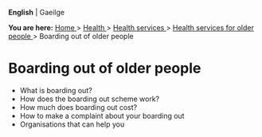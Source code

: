 **English** |  Gaeilge 

**You are here:** [ Home ](/en/) > [ Health ](/en/health/) > [ Health services
](/en/health/health-services/) > [ Health services for older people
](/en/health/health-services/health-services-for-older-people/) > Boarding out
of older people

#  Boarding out of older people

  * What is boarding out? 
  * How does the boarding out scheme work? 
  * How much does boarding out cost? 
  * How to make a complaint about your boarding out 
  * Organisations that can help you 

